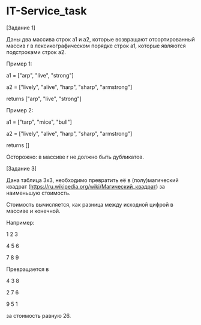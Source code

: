 # IT-Service_task

[Задание 1]

Даны два массива строк a1 и a2, которые возвращают отсортированный массив r в лексикографическом порядке строк a1, которые являются подстроками строк a2.

Пример 1:

a1 = ["arp", "live", "strong"]

a2 = ["lively", "alive", "harp", "sharp", "armstrong"]

returns ["arp", "live", "strong"]

Пример 2:

a1 = ["tarp", "mice", "bull"]

a2 = ["lively", "alive", "harp", "sharp", "armstrong"]

returns []

Осторожно: в массиве r не должно быть дубликатов. 

[Задание 3]

Дана таблица 3х3, необходимо превратить её в (полу)магический квадрат (https://ru.wikipedia.org/wiki/Магический_квадрат) за наименьшую стоимость.

Стоимость вычисляется, как разница между исходной цифрой в массиве и конечной.

Например:

1 2 3

4 5 6

7 8 9

Превращается в 

4 3 8

2 7 6

9 5 1

за стоимость равную 26.
